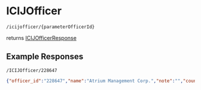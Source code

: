 # ICIJOfficer

```
/icijofficer/{parameterOfficerId}
```
returns [ICIJOfficerResponse](ICIJOfficerResponse.md)
## Example Responses
```
/ICIJOfficer/228647
```
```json
{"officer_id":"228647","name":"Atrium Management Corp.","note":"","countries":"Belize","country_codes":"BLZ","icij_source":"Panama Papers","addresses":[{"address_id":"467028","address":"# 1 Mapp Street; Belize City; Belize","name":"","countries":"Belize","icij_source":"Panama Papers","note":""}],"entities":[{"entity_id":{"value":"125901","link":"/ICIJEntity/125901"},"officer_type":"shareholder of","status":"","start_date":"2012-10-08T00:00:00","end_date":null,"name":"XUENN INTERNATIONAL LTD.","countries":"Singapore"}]}
```
